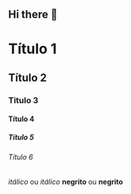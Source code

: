 ## Hi there 👋

# Título 1
## Título 2
### Titulo 3
#### Título 4
##### Título 5
###### Título 6

*itálico* ou _itálico_
**negrito** ou __negrito__

<!--
**Bkalene/Bkalene** is a ✨ _special_ ✨ repository because its `README.md` (this file) appears on your GitHub profile.

Here are some ideas to get you started:

- 🔭 I’m currently working on ...
- 🌱 I’m currently learning ...
- 👯 I’m looking to collaborate on ...
- 🤔 I’m looking for help with ...
- 💬 Ask me about ...
- 📫 How to reach me: ...
- 😄 Pronouns: ...
- ⚡ Fun fact: ...
-->
